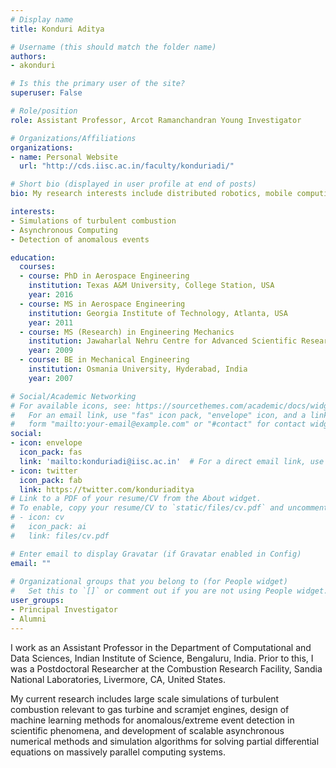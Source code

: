 ```yaml
---
# Display name
title: Konduri Aditya

# Username (this should match the folder name)
authors:
- akonduri

# Is this the primary user of the site?
superuser: False

# Role/position
role: Assistant Professor, Arcot Ramanchandran Young Investigator

# Organizations/Affiliations
organizations:
- name: Personal Website
  url: "http://cds.iisc.ac.in/faculty/konduriadi/"

# Short bio (displayed in user profile at end of posts)
bio: My research interests include distributed robotics, mobile computing and programmable matter.

interests:
- Simulations of turbulent combustion
- Asynchronous Computing
- Detection of anomalous events

education:
  courses:
  - course: PhD in Aerospace Engineering
    institution: Texas A&M University, College Station, USA
    year: 2016
  - course: MS in Aerospace Engineering 
    institution: Georgia Institute of Technology, Atlanta, USA 
    year: 2011
  - course: MS (Research) in Engineering Mechanics 
    institution: Jawaharlal Nehru Centre for Advanced Scientific Research, Bengaluru, India
    year: 2009
  - course: BE in Mechanical Engineering
    institution: Osmania University, Hyderabad, India
    year: 2007

# Social/Academic Networking
# For available icons, see: https://sourcethemes.com/academic/docs/widgets/#icons
#   For an email link, use "fas" icon pack, "envelope" icon, and a link in the
#   form "mailto:your-email@example.com" or "#contact" for contact widget.
social:
- icon: envelope
  icon_pack: fas
  link: 'mailto:konduriadi@iisc.ac.in'  # For a direct email link, use "mailto:test@example.org".
- icon: twitter
  icon_pack: fab
  link: https://twitter.com/konduriaditya
# Link to a PDF of your resume/CV from the About widget.
# To enable, copy your resume/CV to `static/files/cv.pdf` and uncomment the lines below.  
# - icon: cv
#   icon_pack: ai
#   link: files/cv.pdf

# Enter email to display Gravatar (if Gravatar enabled in Config)
email: ""
  
# Organizational groups that you belong to (for People widget)
#   Set this to `[]` or comment out if you are not using People widget.  
user_groups:
- Principal Investigator
- Alumni
---
```

I work as an Assistant Professor in the Department of Computational and Data Sciences, Indian Institute of Science, Bengaluru, India. Prior to this, I was a Postdoctoral Researcher at the Combustion Research Facility, Sandia National Laboratories, Livermore, CA, United States. 

My current research includes large scale simulations of turbulent combustion relevant to gas turbine and scramjet engines, design of machine learning methods for anomalous/extreme event detection in scientific phenomena, and development of scalable asynchronous numerical methods and simulation algorithms for solving partial differential equations on massively parallel computing systems. 


